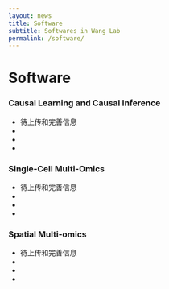 ```yaml
---
layout: news
title: Software
subtitle: Softwares in Wang Lab
permalink: /software/
---
```


# Software

### Causal Learning and Causal Inference

- 待上传和完善信息 <br>
-  <br>
-  <br>
-  <br>

### Single-Cell Multi-Omics

- 待上传和完善信息 <br>
-  <br>
-  <br>
-  <br>

### Spatial Multi-omics

- 待上传和完善信息 <br>
-  <br>
-  <br>
-  <br>
